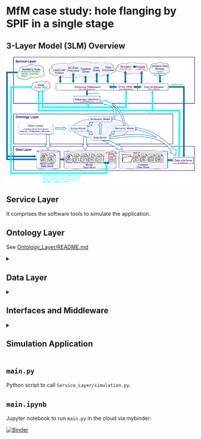 # MfM case study: hole flanging by SPIF in a single stage


## 3-Layer Model (3LM) Overview

![](3LM_model_for_hole-flanging_by_SPIF_v6.png)


## Service Layer

It comprises the software tools to simulate the application.


## Ontology Layer

See [Ontology_Layer/README.md](Ontology_Layer/README.md)



<details>
<summary><h2>Data Layer</h2></summary>

### `Data_Layer/files`

Directory that contains all original complementary files required to perform the MfM simulation (CAD/CAM models, Finite Element models, tables with material properties, etc.).


### `Data_Layer/<instance_name>/data.ini`

Configuration file with all the instance data. 
Example of a configuration file:

    [Blank Model]
    thickness = 1.6
    hole diameter = 64.5
    
    [Part Model]
    diameter = 95.8
    flange height = 15.65
    
    [Forming Tool Model]
    radius = 6.0
    
    [Forming Conditions]
    feed rate = 1000.0
    step down = 0.2
    
    [Material Properties]
    fracture forming limit = files/fracture_forming_limit.csv
    
    [Tool Path]
    toolpath code = toolpath.csv
    
    [NC Program]
    g-code = nc-program.gcode
    
    [Specimen]
    is prepared = y
    
    [Test Results]
    is fractured = n
    flange height = 23.6
    strain distribution = strain.csv
    hole expansion ratio = 1.4852713178294574
    non-dimensional flange height = 0.24634655532359084
    non-dimensional average thickness = 0.6631355932203389
    
    [Flangeability Parameters]
    overall lfr = 1.4852713178294574
    lfr per tool = 1.4852713178294574
        
    [FLD]
    overall fld = FLD_successful_tests.png
    fld per tool = FLD_R6.png
    fld for successful tests = FLD_successful_tests.png
    fld for fractured tests = FLD_failed_tests.png
        
    [Flangeability Diagrams]
    flange height diagram = diagram_HER-h.png
    average thickness diagram = diagram_HER-t.png

</details>

<details>
<summary><h2>Interfaces and Middleware</h2></summary>


The following files are automatically generated from the ontology model:

- `Service_Layer/if_data.py`
- `Service_Layer/if_behaviour.py`
- `Service_Layer/mw_data.py`
- `Service_Layer/mw_adapter.py`

### `Service_Layer/if_data.py`

File generated automatically.

Python interfaces with instructions for implementing the Data Model.



### `Service_Layer/if_behaviour.py`

File generated automatically.

Python interfaces with instructions for implementing the Behaviour Model.

There is a interface for each `Task` of the `Elementary Activities`.
The interface structure is generated from the definition of the `Task` as:

    def <task>(
            <input_1>: type, 
            ...
            <input_n>: type
            ) -> output type:
        '''
        Comments section with instructions for implementing the interface:
        <rule>
        <input>
        <output>
        <constraint>
        '''
        pass

### `Service_Layer/mw_data.py`

File generated automatically.

Implementation of `Service_Layer/if_data.py` to retrieve/save the instance data from/to `Data_Layer/<instance_name>/data.ini`.

`data.ini` is backed up as `data_<timestamp>.ini` before running a simulation.


### `Service_Layer/mw_adapter.py`

File generated automatically.

The Behaviour Layer is completely decoupled from the Data Layer such that both can interact only via the mediating controller.


### `Service_Layer/mw_behaviour.py`

Implementation of `Service_Layer/if_behaviour.py` that can call scripts or batch files to execute the tasks using external software. Examples:

1. A Python script to calculate the flange height
2. A CATIA VBA script to update the flange height of the design part. 
3. A Python script to update the ABAQUS model and run the simulation.


</details>

<details>
<summary><h2>Simulation Application</h2></summary>

### `Service_Layer/viewer.py`

`Visualization` class with methods to display information of data instances.

### `Service_Layer/simulator.py`

`Simulation` class with methods to perform a MfM simulation from the command line.


</details>

## `main.py`

Python script to call `Service_Layer/simulation.py`.


## `main.ipynb`

Jupyter notebook to run `main.py` in the cloud via mybinder:

[![Binder](https://mybinder.org/badge_logo.svg)](
https://mybinder.org/v2/gh/ModelsforManufacturing/hole-flanging-by-SPIF-in-a-single-stage/HEAD?labpath=main.ipynb)


